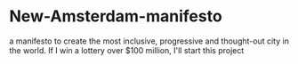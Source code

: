 # New-Amsterdam-manifesto
a manifesto to create the most inclusive, progressive and thought-out city in the world. If I win a lottery over $100 million, I'll start this project
